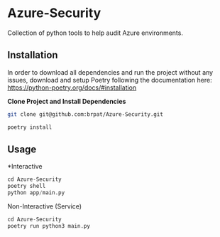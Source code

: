 # Azure-Security
Collection of python tools to help audit Azure environments. 



## Installation

In order to download all dependencies and run the project without any issues, download and setup Poetry following the documentation here: https://python-poetry.org/docs/#installation

**Clone Project and Install Dependencies**
```bash
git clone git@github.com:brpat/Azure-Security.git

poetry install
```

## Usage

*Interactive
```python
cd Azure-Security
poetry shell 
python app/main.py
```

Non-Interactive (Service)
```python
cd Azure-Security
poetry run python3 main.py
```